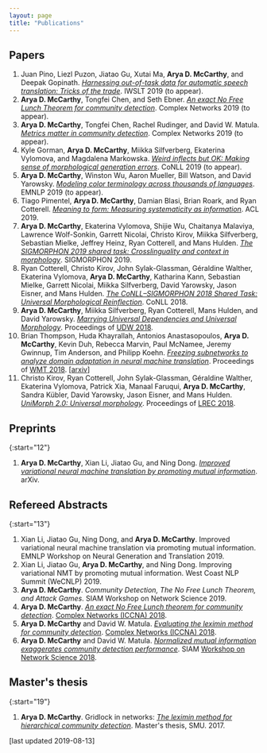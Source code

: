 ```yaml
---
layout: page
title: "Publications"
---
```


## Papers
1. Juan Pino, Liezl Puzon, Jiatao Gu, Xutai Ma, **Arya D. McCarthy**, and Deepak Gopinath. [*Harnessing out-of-task data for automatic speech translation: Tricks of the trade*](https://arxiv.org/abs/1909.06515). IWSLT 2019 (to appear).
1. **Arya D. McCarthy**, Tongfei Chen, and Seth Ebner. [*An exact No Free Lunch Theorem for community detection*](https://arxiv.org/abs/1903.10092). Complex Networks 2019 (to appear).
1. **Arya D. McCarthy**, Tongfei Chen, Rachel Rudinger, and David W. Matula. [*Metrics matter in community detection*](https://arxiv.org/abs/1901.01354). Complex Networks 2019 (to appear).
1. Kyle Gorman, **Arya D. McCarthy**, Miikka Silfverberg, Ekaterina Vylomova, and Magdalena Markowska. [*Weird inflects but OK: Making sense of morphological generation errors*](https://ling.auf.net/lingbuzz/004787). CoNLL 2019 (to appear).
1. **Arya D. McCarthy**, Winston Wu, Aaron Mueller, Bill Watson, and David Yarowsky. [*Modeling color terminology across thousands of languages*](https://arxiv.org/abs/1910.01531). EMNLP 2019 (to appear).
1. Tiago Pimentel, **Arya D. McCarthy**, Damian Blasi, Brian Roark, and Ryan Cotterell. [*Meaning to form: Measuring systematicity as information*](https://www.aclweb.org/anthology/P19-1171). ACL 2019.
1. **Arya D. McCarthy**, Ekaterina Vylomova, Shijie Wu, Chaitanya Malaviya, Lawrence Wolf-Sonkin, Garrett Nicolai, Christo Kirov, Miikka Silfverberg, Sebastian Mielke, Jeffrey Heinz, Ryan Cotterell, and Mans Hulden. [*The SIGMORPHON 2019 shared task: Crosslinguality and context in morphology*](https://www.aclweb.org/anthology/W19-4226). SIGMORPHON 2019.
1. Ryan Cotterell, Christo Kirov, John Sylak-Glassman, Géraldine Walther, Ekaterina Vylomova, **Arya D. McCarthy**, Katharina Kann, Sebastian Mielke, Garrett Nicolai, Miikka Silfverberg, David Yarowsky, Jason Eisner, and Mans Hulden. [*The CoNLL–SIGMORPHON 2018 Shared Task: Universal Morphological Reinflection*](https://aclweb.org/anthology/K18-3001). CoNLL 2018.
1. **Arya D. McCarthy**, Miikka Silfverberg,  Ryan Cotterell, Mans Hulden, and David Yarowsky. [*Marrying Universal Dependencies and Universal Morphology*](https://aclweb.org/anthology/W18-6011). Proceedings of [UDW 2018](http://universaldependencies.org/udw18/). 
1. Brian Thompson, Huda Khayrallah, Antonios Anastasopoulos, **Arya D. McCarthy**, Kevin Duh, Rebecca Marvin, Paul McNamee, Jeremy Gwinnup, Tim Anderson, and Philipp Koehn. [*Freezing subnetworks to analyze domain adaptation in neural machine translation*](https://www.aclweb.org/anthology/W18-6313). Proceedings of [WMT 2018](http://www.statmt.org/wmt18/). [[arxiv](https://arxiv.org/pdf/1809.05218.pdf)]
1. Christo Kirov, Ryan Cotterell, John Sylak-Glassman, Géraldine Walther, Ekaterina Vylomova, Patrick Xia, Manaal Faruqui, **Arya D. McCarthy**, Sandra Kübler, David Yarowsky, Jason Eisner, and Mans Hulden. [*UniMorph 2.0: Universal morphology*](https://www.aclweb.org/anthology/L18-1293). Proceedings of [LREC 2018](http://lrec2018.lrec-conf.org/en/).


## Preprints

{:start="12"}
1. **Arya D. McCarthy**, Xian Li, Jiatao Gu, and Ning Dong. [*Improved variational neural machine translation by promoting mutual information*](https://arxiv.org/abs/1909.09237). arXiv.
## Refereed Abstracts

{:start="13"}
1. Xian Li, Jiatao Gu, Ning Dong, and **Arya D. McCarthy**. Improved variational neural machine translation via promoting mutual information. EMNLP Workshop on Neural Generation and Translation 2019.
1. Xian Li, Jiatao Gu, **Arya D. McCarthy**, and Ning Dong. Improving variational NMT by promoting mutual information. West Coast NLP Summit (WeCNLP) 2019.
1. **Arya D. McCarthy**. *Community Detection, The No Free Lunch Theorem, and Attack Games*. SIAM Workshop on Network Science 2019.
1. **Arya D. McCarthy**. [*An exact No Free Lunch theorem for community detection*](http://cs.jhu.edu/~arya/mccarthy.iccna18.pdf). [Complex Networks (ICCNA) 2018](https://www.complexnetworks.org).
1. **Arya D. McCarthy** and David W. Matula. [*Evaluating the leximin method for community detection*](http://cs.jhu.edu/~arya/mccarthy+matula.iccna18.pdf). [Complex Networks (ICCNA) 2018](https://www.complexnetworks.org).
1. **Arya D. McCarthy** and David W. Matula. [*Normalized mutual information exaggerates community detection performance*](http://cs.jhu.edu/~arya/mccarthy+matula.ns18.pdf). SIAM [Workshop on Network Science 2018](https://www.siam.org/conferences/CM/Main/ns18). 

## Master's thesis


{:start="19"}

1. **Arya D. McCarthy**. Gridlock in networks: [*The leximin method for hierarchical community detection*](https://search.proquest.com/docview/1907180434). Master's thesis, SMU. 2017.

[last updated 2019-08-13]
